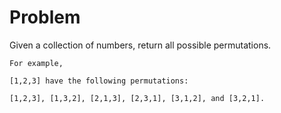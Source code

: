 Problem
===
Given a collection of numbers, return all possible permutations.

	For example,

	[1,2,3] have the following permutations:
	
	[1,2,3], [1,3,2], [2,1,3], [2,3,1], [3,1,2], and [3,2,1].